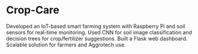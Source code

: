 # Crop-Care
Developed an IoT-based smart farming system with Raspberry Pi and soil sensors for real-time monitoring. Used CNN for soil image classification and decision trees for crop/fertilizer suggestions. Built a Flask web dashboard. Scalable solution for farmers and Aggrotech use.
